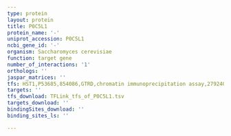 ```yaml
---
type: protein
layout: protein
title: P0C5L1
protein_name: '-'
uniprot_accession: P0C5L1
ncbi_gene_id: '-'
organism: Saccharomyces cerevisiae
function: target gene
number_of_interactions: '1'
orthologs: ''
jaspar_matrices: ''
tfs: HST1,P53685,854086,GTRD,chromatin immunoprecipitation assay,27924024%5Buid%5D,No
targets: ''
tfs_download: TFLink_tfs_of_P0C5L1.tsv
targets_download: ''
bindingSites_download: ''
binding_sites_ls: ''

---
```

